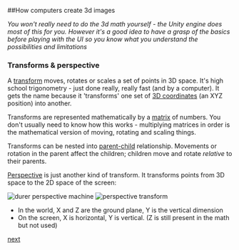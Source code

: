 ##How computers create 3d images

_You won't really need to do the 3d math yourself - the Unity engine does most of this for you. However it's a good idea to have a grasp of the basics before playing with the UI so you know what you understand the possibilities and limitations_

### Transforms & perspective
A [transform](glossary#transform) moves, rotates or scales a set of points in 3D space. It's high school trigonometry - just done really, really fast (and by a computer).  It gets the name because it 'transforms' one set of [3D coordinates](glossary#coordinate) (an XYZ position) into another.

Transforms are represented mathematically by a [matrix](glossary#matrix) of numbers. You don't usually need to know how this works - multiplying matrices in order is the mathematical version of moving, rotating and scaling things.

Transforms can be nested into [parent-child](glossary#parent) relationship. Movements or rotation in the parent affect the children; children move and rotate _relative_ to their parents. 

[Perspective][persp] is just another kind of transform.  It transforms points from 3D space to the 2D space of the screen:

![durer perspective machine](http://mhsartgallerymac.wikispaces.com/file/view/dg-pic2-vkr15p.jpg/346574366/dg-pic2-vkr15p.jpg)
![perspective transform](http://upload.wikimedia.org/wikipedia/commons/9/90/Perspective_Projection_Principle.jpg)

* In the world, X and Z are the ground plane, Y is the vertical dimension
* On the screen, X is horizontal, Y is vertical. (Z is still present in  the math but not used)

[next](2-2-how-3d-models-work.md)

[persp]:http://en.wikipedia.org/w/index.php?title=Perspective_(graphical)&oldid=585108474